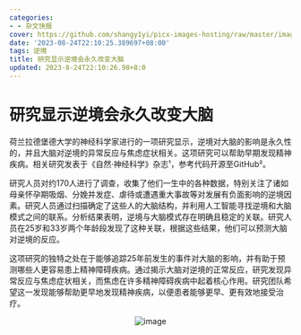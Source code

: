 ```yaml
---
categories:
- - 杂文快报
cover: https://github.com/shangy1yi/picx-images-hosting/raw/master/image.7fzww3jxo8w0.webp
date: '2023-08-24T22:10:25.389697+08:00'
tags: 逆境
title: 研究显示逆境会永久改变大脑
updated: 2023-8-24T22:10:26.98+8:0
---
```

# 研究显示逆境会永久改变大脑


荷兰拉德堡德大学的神经科学家进行的一项研究显示，逆境对大脑的影响是永久性的，并且大脑对逆境的异常反应与焦虑症状相关。这项研究可以帮助早期发现精神疾病。相关研究发表于《自然·神经科学》杂志¹，参考代码开源至GitHub²。

研究人员对约170人进行了调查，收集了他们一生中的各种数据，特别关注了诸如母亲怀孕期吸烟、分娩并发症、虐待或遭遇重大事故等对发展有负面影响的逆境因素。研究人员通过扫描确定了这些人的大脑结构，并利用人工智能寻找逆境和大脑模式之间的联系。分析结果表明，逆境与大脑模式存在明确且稳定的关联。研究人员在25岁和33岁两个年龄段发现了这种关联，根据这些结果，他们可以预测大脑对逆境的反应。

这项研究的独特之处在于能够追踪25年前发生的事件对大脑的影响，并有助于预测哪些人更容易患上精神障碍疾病。通过揭示大脑对逆境的正常反应，研究发现异常反应与焦虑症状相关，而焦虑在许多精神障碍疾病中起着核心作用。研究团队希望这一发现能够帮助更早地发现精神疾病，以便患者能够更早、更有效地接受治疗。


<center>
<img src="https://github.com/shangy1yi/picx-images-hosting/raw/master/image.3hkavm7qgaw0.webp" alt="image" />
